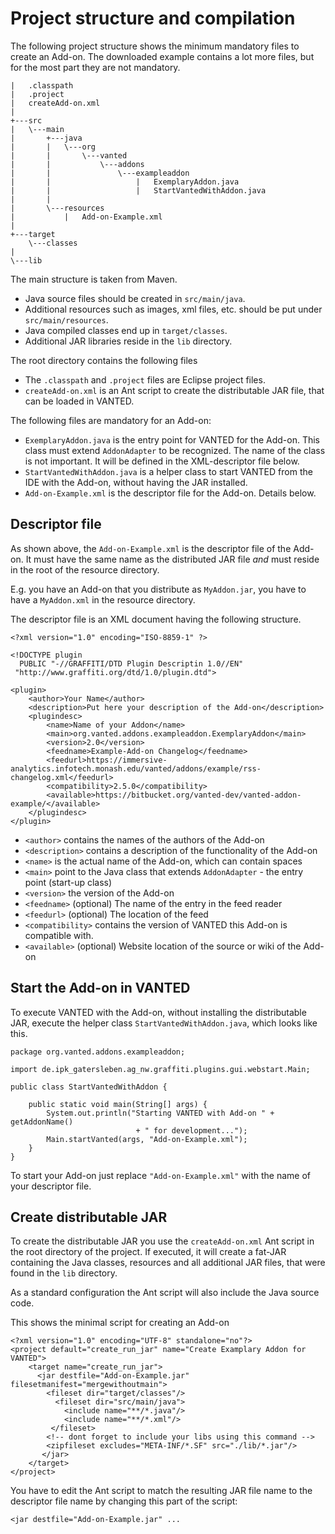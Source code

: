 # Project structure and compilation

The following project structure shows the minimum mandatory files to create an Add-on. The downloaded example contains a lot more files, but for the most part they are not mandatory.

```
|   .classpath
|   .project
|   createAdd-on.xml
|
+---src
|   \---main
|       +---java
|       |   \---org
|       |       \---vanted
|       |           \---addons
|       |               \---exampleaddon
|       |                   |   ExemplaryAddon.java
|       |                   |   StartVantedWithAddon.java
|       |
|       \---resources
|           |   Add-on-Example.xml
|
+---target
    \---classes
|
\---lib	

```
The main structure is taken from Maven. 

* Java source files should be created in `src/main/java`.
* Additional resources such as images, xml files, etc. should be put under `src/main/resources`.
* Java compiled classes end up in `target/classes`.
* Additional JAR libraries reside in the `lib` directory.

The root directory contains the following files

* The `.classpath` and `.project` files are Eclipse project files.
* `createAdd-on.xml` is an Ant script to create the distributable JAR file, that can be loaded in VANTED.

The following files are mandatory for an Add-on:

* `ExemplaryAddon.java` is the entry point for VANTED for the Add-on. This class must extend `AddonAdapter` to be recognized. The name of the class is not important. It will be defined in the XML-descriptor file below.
* `StartVantedWithAddon.java` is a helper class to start VANTED from the IDE with the Add-on, without having the JAR installed.
* `Add-on-Example.xml` is the descriptor file for the Add-on. Details below.

## Descriptor file

As shown above, the `Add-on-Example.xml` is the descriptor file of the Add-on. It must have the same name as the distributed JAR file _and_ must reside in the root of the resource directory.

E.g. you have an Add-on that you distribute as `MyAddon.jar`, you have to have a `MyAddon.xml` in the resource directory.

The descriptor file is an XML document having the following structure.
```
<?xml version="1.0" encoding="ISO-8859-1" ?>

<!DOCTYPE plugin
  PUBLIC "-//GRAFFITI/DTD Plugin Descriptin 1.0//EN"
 "http://www.graffiti.org/dtd/1.0/plugin.dtd">

<plugin>
    <author>Your Name</author>
    <description>Put here your description of the Add-on</description>
    <plugindesc>
        <name>Name of your Addon</name>
        <main>org.vanted.addons.exampleaddon.ExemplaryAddon</main>
        <version>2.0</version>
        <feedname>Example-Add-on Changelog</feedname>
        <feedurl>https://immersive-analytics.infotech.monash.edu/vanted/addons/example/rss-changelog.xml</feedurl>
        <compatibility>2.5.0</compatibility>
        <available>https://bitbucket.org/vanted-dev/vanted-addon-example/</available>
    </plugindesc>
</plugin>
```

* `<author>` contains the names of the authors of the Add-on
* `<description>` contains a description of the functionality of the Add-on
* `<name>` is the actual name of the Add-on, which can contain spaces
* `<main>` point to the Java class that extends `AddonAdapter` - the entry point (start-up class)
* `<version>` the version of the Add-on
* `<feedname>` (optional) The name of the entry in the feed reader
* `<feedurl>` (optional) The location of the feed
* `<compatibility>` contains the version of VANTED this Add-on is compatible with. 
* `<available>` (optional) Website location of the source or wiki of the Add-on

## Start the Add-on in VANTED

To execute VANTED with the Add-on, without installing the distributable JAR, execute the helper class
`StartVantedWithAddon.java`, which looks like this.

```
package org.vanted.addons.exampleaddon;

import de.ipk_gatersleben.ag_nw.graffiti.plugins.gui.webstart.Main;

public class StartVantedWithAddon {

	public static void main(String[] args) {
		System.out.println("Starting VANTED with Add-on " + getAddonName()
							+ " for development...");
		Main.startVanted(args, "Add-on-Example.xml");
	}
}
```

To start your Add-on just replace `"Add-on-Example.xml"` with the name of your descriptor file.

## Create distributable JAR

To create the distributable JAR you use the `createAdd-on.xml` Ant script in the root directory of the project.
If executed, it will create a fat-JAR containing the Java classes, resources and all additional JAR files, that were found in the `lib` directory.

As a standard configuration the Ant script will also include the Java source code.

This shows the minimal script for creating an Add-on

```
<?xml version="1.0" encoding="UTF-8" standalone="no"?>
<project default="create_run_jar" name="Create Examplary Addon for VANTED">
    <target name="create_run_jar">
      <jar destfile="Add-on-Example.jar" filesetmanifest="mergewithoutmain">
      	<fileset dir="target/classes"/>
	      <fileset dir="src/main/java">
         	<include name="**/*.java"/>
         	<include name="**/*.xml"/>
         </fileset>
      	<!-- dont forget to include your libs using this command -->
      	<zipfileset excludes="META-INF/*.SF" src="./lib/*.jar"/>
       </jar>
    </target>
</project>
```

You have to edit the Ant script to match the resulting JAR file name to the descriptor file name by changing this part of the script:
```
<jar destfile="Add-on-Example.jar" ...
```